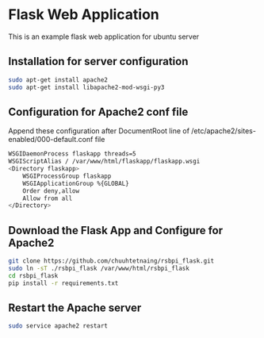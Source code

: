 # Flask Web Application

This is an example flask web application for ubuntu server

## Installation for server configuration
```bash
sudo apt-get install apache2
sudo apt-get install libapache2-mod-wsgi-py3
```

## Configuration for Apache2 conf file
Append these configuration after DocumentRoot line of /etc/apache2/sites-enabled/000-default.conf file
```bash
WSGIDaemonProcess flaskapp threads=5
WSGIScriptAlias / /var/www/html/flaskapp/flaskapp.wsgi
<Directory flaskapp>
    WSGIProcessGroup flaskapp
    WSGIApplicationGroup %{GLOBAL}
    Order deny,allow
    Allow from all
</Directory>
```

## Download the Flask App and Configure for Apache2
```bash
git clone https://github.com/chuuhtetnaing/rsbpi_flask.git
sudo ln -sT ./rsbpi_flask /var/www/html/rsbpi_flask
cd rsbpi_flask
pip install -r requirements.txt
```

## Restart the Apache server
```bash
sudo service apache2 restart
```